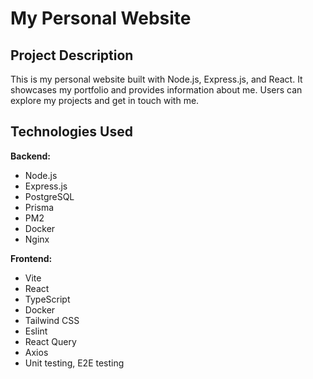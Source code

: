 # My Personal Website

## Project Description

This is my personal website built with Node.js, Express.js, and React. It showcases my portfolio and provides information about me. Users can explore my projects and get in touch with me.

## Technologies Used

**Backend:**
- Node.js
- Express.js
- PostgreSQL
- Prisma
- PM2 
- Docker 
- Nginx 

**Frontend:**
- Vite 
- React 
- TypeScript 
- Docker 
- Tailwind CSS 
- Eslint 
- React Query 
- Axios 
- Unit testing, E2E testing 
